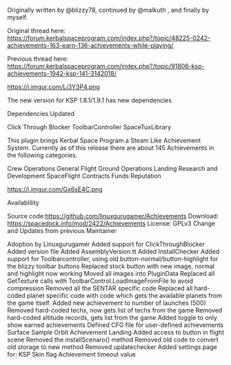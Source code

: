 Originally written by  @blizzy78, continued by @malkuth , and finally by myself.

Original thread here: https://forum.kerbalspaceprogram.com/index.php?/topic/48225-0242-achievements-163-earn-136-achievements-while-playing/

Previous thread here: https://forum.kerbalspaceprogram.com/index.php?/topic/91806-ksp-achievements-1942-ksp-141-3142018/


https://i.imgur.com/Li3Y3P4.png


The new version for KSP 1.8.1/1.9.1 has new dependencies

Dependencies Updated

Click Through Blocker
ToolbarController
SpaceTuxLibrary


This plugin brings Kerbal Space Program a Steam Like Achievement System. Currently as of this release there are about 145 Achievements in the following categories.

 

Crew Operations
General Flight
Ground Operations
Landing
Research and Development
SpaceFlight
Contracts
Funds
Reputation
 

https://i.imgur.com/Gx6sE4C.png

Availablility

Source code:https://github.com/linuxgurugamer/Achievements
Download: https://spacedock.info/mod/2422/Achievements
License: GPLv3
Change and Updates from previous Maintainer

Adoption by Linuxgurugamer
Added support for ClickThroughBlocker
Added version file
Added AssemblyVersion.tt
Added InstallChecker
Added support for Toolbarcontroller, using old button-normal/button-highlight for the blizzy toolbar buttons
Replaced stock button with new image, normal and highlight now working
Moved all images into PluginData
Replaced all GetTexture calls with ToolbarControl.LoadImageFromFile to avoid compression
Removed all the SENTAR specific code
Replaced all hard-coded planet specific code with code which gets the available planets from the game itself.
Added new achievement to number of launches (500)
Removed hard-coded techs, now gets list of techs from the game
Removed hard-coded altitude records, gets list from the game
Added toggle to only show earned achievements
Defined CFG file for user-defined achievements
Surface Sample
Orbit Achievement
Landing
Added access to button in flight scene
Removed the installScenaro() method 
Removed old code to convert old storage to new method
Removed updatechecker
Added settings page for:
KSP Skin flag
Achievement timeout value
